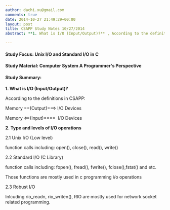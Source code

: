 ```yaml
---
author: dachi.xu@gmail.com
comments: true
date: 2014-10-27 21:49:29+00:00
layout: post
title: CSAPP Study Notes 10/27/2014
abstract: **1. What is I/O (Input/Output)?** , According to the definitions in CSAPP: Memory ==(Output)===> I/O Devices, Memory <==(Input)====  I/O Devices

---
```


#### Study Focus: Unix I/O and Standard I/O in C

#### Study Material: Computer System A Programmer's Perspective

#### Study Summary:

**1. What is I/O (Input/Output)?**

According to the definitions in CSAPP:

Memory ==(Output)===> I/O Devices

Memory <==(Input)====  I/O Devices

**2. Type and levels of I/O operations**

2.1 Unix I/O (Low level)

function calls including: open(), close(), read(), write()

2.2 Standard I/O (C Library)

function calls including: fopen(), fread(), fwrite(), fclose(),fstat() and etc.

Those functions are mostly used in c programming i/o operations

2.3 Robust I/O

Inlcuding rio_readn, rio_writen(), RIO are mostly used for network socket related programming.






